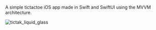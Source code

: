 A simple tictactoe iOS app made in Swift and SwiftUI using the MVVM architecture. 


![tictak_liquid_glass](https://github.com/user-attachments/assets/78a5674b-e740-488d-82ae-4ce37e792c9f)
